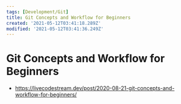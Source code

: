 ```yaml
---
tags: [Development/Git]
title: Git Concepts and Workflow for Beginners
created: '2021-05-12T03:41:18.289Z'
modified: '2021-05-12T03:41:36.249Z'
---
```


# Git Concepts and Workflow for Beginners

* https://livecodestream.dev/post/2020-08-21-git-concepts-and-workflow-for-beginners/


